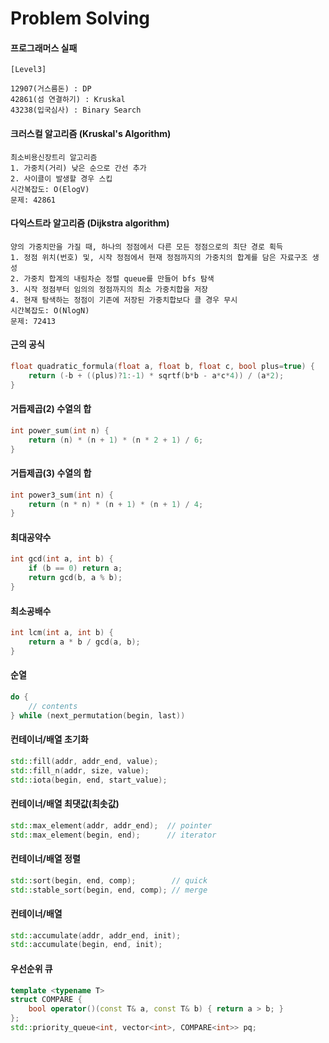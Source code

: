 # Problem Solving

#### 프로그래머스 실패

```
[Level3]

12907(거스름돈) : DP
42861(섬 연결하기) : Kruskal
43238(입국심사) : Binary Search
```

#### 크러스컬 알고리즘 (Kruskal's Algorithm)
```
최소비용신장트리 알고리즘
1. 가중치(거리) 낮은 순으로 간선 추가
2. 사이클이 발생할 경우 스킵
시간복잡도: O(ElogV)
문제: 42861
```

#### 다익스트라 알고리즘 (Dijkstra algorithm)
```
양의 가중치만을 가질 때, 하나의 정점에서 다른 모든 정점으로의 최단 경로 획득
1. 정점 위치(번호) 및, 시작 정점에서 현재 정점까지의 가중치의 합계를 담은 자료구조 생성
2. 가중치 합계의 내림차순 정렬 queue를 만들어 bfs 탐색
3. 시작 정점부터 임의의 정점까지의 최소 가중치합을 저장
4. 현재 탐색하는 정점이 기존에 저장된 가중치합보다 클 경우 무시
시간복잡도: O(NlogN)
문제: 72413
```

#### 근의 공식
```cpp
float quadratic_formula(float a, float b, float c, bool plus=true) {
    return (-b + ((plus)?1:-1) * sqrtf(b*b - a*c*4)) / (a*2);
}
```

#### 거듭제곱(2) 수열의 합
```cpp
int power_sum(int n) {
    return (n) * (n + 1) * (n * 2 + 1) / 6;
}
```

#### 거듭제곱(3) 수열의 합
```cpp
int power3_sum(int n) {
    return (n * n) * (n + 1) * (n + 1) / 4;
}
```

#### 최대공약수
```cpp
int gcd(int a, int b) {
    if (b == 0) return a;
    return gcd(b, a % b);
}
```

#### 최소공배수
```cpp
int lcm(int a, int b) {
    return a * b / gcd(a, b);
}
```

#### 순열
```cpp
do {
    // contents
} while (next_permutation(begin, last))
```

#### 컨테이너/배열 초기화
```cpp
std::fill(addr, addr_end, value);
std::fill_n(addr, size, value);
std::iota(begin, end, start_value);
```

#### 컨테이너/배열 최댓값(최솟값)
```cpp
std::max_element(addr, addr_end);  // pointer
std::max_element(begin, end);      // iterator
```

#### 컨테이너/배열 정렬
```cpp
std::sort(begin, end, comp);        // quick
std::stable_sort(begin, end, comp); // merge
```

#### 컨테이너/배열
```cpp
std::accumulate(addr, addr_end, init);
std::accumulate(begin, end, init);
```

#### 우선순위 큐
```cpp
template <typename T>
struct COMPARE {
    bool operator()(const T& a, const T& b) { return a > b; }
};
std::priority_queue<int, vector<int>, COMPARE<int>> pq;
```

